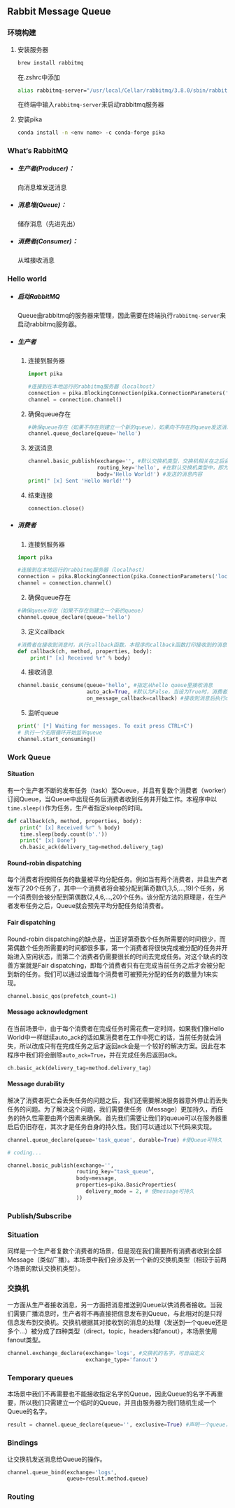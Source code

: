 ## Rabbit Message Queue

### 环境构建

1. 安装服务器

   ```bash
   brew install rabbitmq
   ```

   在.zshrc中添加

   ```bash
   alias rabbitmq-server="/usr/local/Cellar/rabbitmq/3.8.0/sbin/rabbitmq-server"
   ```

   在终端中输入```rabbitmq-server```来启动rabbitmq服务器

2. 安装pika

   ```bash
   conda install -n <env name> -c conda-forge pika
   ```

### What‘s RabbitMQ

 * ##### 生产者(Producer)：

   向消息堆发送消息

 * ##### 消息堆(Queue)：

   储存消息（先进先出）

* ##### 消费者(Consumer)：

   从堆接收消息

### Hello world

* ##### 启动RabbitMQ

  Queue由rabbitmq的服务器来管理，因此需要在终端执行```rabbitmq-server```来启动rabbitmq服务器。

* ##### 生产者

  1. 连接到服务器

     ```python
     import pika
     
     #连接到在本地运行的rabbitmq服务器（localhost）
     connection = pika.BlockingConnection(pika.ConnectionParameters('localhost'))
     channel = connection.channel()
     ```

  2. 确保queue存在

     ```python
     #确保queue存在（如果不存在则建立一个新的queue），如果向不存在的queue发送消息，rabbitmq会废弃该消息
     channel.queue_declare(queue='hello')
     ```

  3. 发送消息

     ```python
     channel.basic_publish(exchange='', #默认交换机类型，交换机相关在之后会详细介绍
                           routing_key='hello', #在默认交换机类型中，即为queue的名字
                           body='Hello World!') #发送的消息内容
     print(" [x] Sent 'Hello World!'")
     ```

  4. 结束连接

     ```python
     connection.close()
     ```

* ##### 消费者

  1. 连接到服务器

  ```python
  import pika
  
  #连接到在本地运行的rabbitmq服务器（localhost）
  connection = pika.BlockingConnection(pika.ConnectionParameters('localhost'))
  channel = connection.channel()
  ```

  

  2. 确保queue存在

  ```python
  #确保queue存在（如果不存在则建立一个新的queue）
  channel.queue_declare(queue='hello')
  ```

  3. 定义callback

  ```python
  #消费者在接收到消息时，执行callback函数，本程序的callback函数打印接收到的消息
  def callback(ch, method, properties, body):
      print(" [x] Received %r" % body)
  ```

  4. 接收消息

  ```python
  channel.basic_consume(queue='hello', #指定从hello queue里接收消息
                        auto_ack=True, #默认为False，当设为True时，消费者从queue中接收到消息后，自动返回acknowledgment(ack)以告诉queue我接收到消息了，queue在接收到ack后即会从queue中删除该消息。
                        on_message_callback=callback) #接收到消息后执行callback函数
  ```

  5. 监听queue

  ```python
  print(' [*] Waiting for messages. To exit press CTRL+C')
  # 执行一个无限循环开始监听queue
  channel.start_consuming()
  ```


### Work Queue

#### Situation

有一个生产者不断的发布任务（task）至Queue，并且有复数个消费者（worker）订阅Queue，当Queue中出现任务后消费者收到任务并开始工作。本程序中以```time.sleep()```作为任务，生产者指定sleep的时间。

```python
def callback(ch, method, properties, body):
    print(" [x] Received %r" % body)
    time.sleep(body.count(b'.'))
    print(" [x] Done")
    ch.basic_ack(delivery_tag=method.delivery_tag)
```

#### Round-robin dispatching

每个消费者将按照任务的数量被平均分配任务。例如当有两个消费者，并且生产者发布了20个任务了，其中一个消费者将会被分配到第奇数(1,3,5,...,19)个任务，另一个消费则会被分配到第偶数(2,4,6,...,20)个任务。该分配方法的原理是，在生产者发布任务之后，Queue就会预先平均分配任务给消费者。

#### Fair dispatching

Round-robin dispatching的缺点是，当正好第奇数个任务所需要的时间很少，而第偶数个任务所需要的时间都很多事，第一个消费者将很快完成被分配的任务并开始进入空闲状态，而第二个消费者仍需要很长的时间去完成任务。对这个缺点的改善方案就是Fair dispatching，即每个消费者只有在完成当前任务之后才会被分配到新的任务。我们可以通过设置每个消费者可被预先分配的任务的数量为1来实现。

```python
channel.basic_qos(prefetch_count=1)
```

#### Message acknowledgment

在当前场景中，由于每个消费者在完成任务时需花费一定时间，如果我们像Hello World中一样继续auto_ack的话如果消费者在工作中死亡的话，当前任务就会消失，所以改成只有在完成任务之后才返回ack会是一个较好的解决方案。因此在本程序中我们将会删除```auto_ack=True```，并在完成任务后返回ack。

```python
ch.basic_ack(delivery_tag=method.delivery_tag)
```

#### Message durability

解决了消费者死亡会丢失任务的问题之后，我们还需要解决服务器意外停止而丢失任务的问题。为了解决这个问题，我们需要使任务（Message）更加持久，而任务的持久性需要由两个因素来确保。首先我们需要让我们的queue可以在服务器重启后仍旧存在，其次才是任务自身的持久性。我们可以通过以下代码来实现。

```python
channel.queue_declare(queue='task_queue', durable=True) #使Queue可持久

# coding...

channel.basic_publish(exchange='',
                      routing_key="task_queue",
                      body=message,
                      properties=pika.BasicProperties(
                         delivery_mode = 2, # 使message可持久
                      ))
```

### Publish/Subscribe

###  Situation

同样是一个生产者复数个消费者的场景，但是现在我们需要所有消费者收到全部Message（类似广播）。本场景中我们会涉及到一个新的交换机类型（相较于前两个场景的默认交换机类型）。

### 交换机

一方面从生产者接收消息，另一方面把消息推送到Queue以供消费者接收。当我们需要广播消息时，生产者将不再直接把信息发布到Queue，与此相对的是只将信息发布到交换机。交换机根据其对接收到的消息的处理（发送到一个queue还是多个...）被分成了四种类型（direct，topic，headers和fanout），本场景使用fanout类型。

```python
channel.exchange_declare(exchange='logs', #交换机的名字，可自由定义
                         exchange_type='fanout')
```

### Temporary queues

本场景中我们不再需要也不能接收指定名字的Queue，因此Queue的名字不再重要，所以我们只需建立一个临时的Queue，并且由服务器为我们随机生成一个Queue的名字。

```python
result = channel.queue_declare(queue='', exclusive=True) #声明一个queue，由服务器命名。通过设置exlusive为True来使该queue为一个临时的queue。
```

### Bindings

让交换机发送消息给Queue的操作。

```python
channel.queue_bind(exchange='logs',
                   queue=result.method.queue)
```

### Routing





